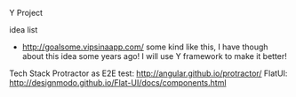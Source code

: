 Y Project

idea list

* http://goalsome.vipsinaapp.com/ some kind like this, I have though about this idea some years ago! I will use Y framework to make it better!



Tech Stack
  Protractor as E2E test: http://angular.github.io/protractor/
  FlatUI: http://designmodo.github.io/Flat-UI/docs/components.html


